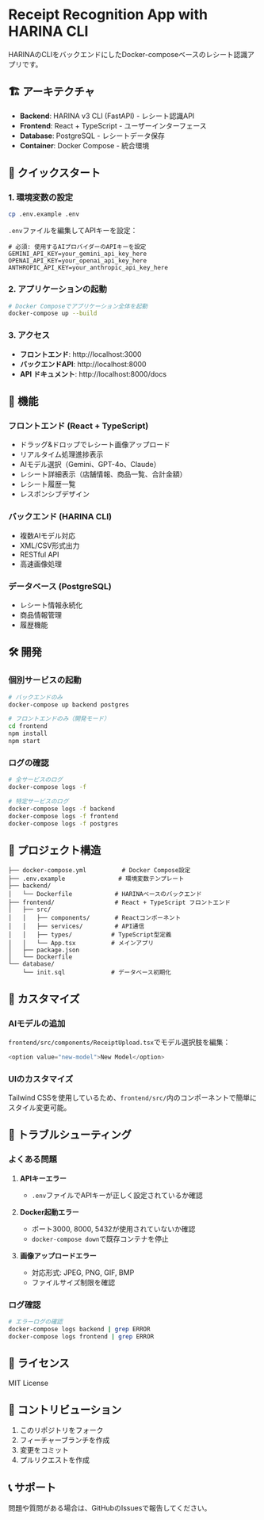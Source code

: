 # Receipt Recognition App with HARINA CLI

HARINAのCLIをバックエンドにしたDocker-composeベースのレシート認識アプリです。

## 🏗️ アーキテクチャ

- **Backend**: HARINA v3 CLI (FastAPI) - レシート認識API
- **Frontend**: React + TypeScript - ユーザーインターフェース  
- **Database**: PostgreSQL - レシートデータ保存
- **Container**: Docker Compose - 統合環境

## 🚀 クイックスタート

### 1. 環境変数の設定

```bash
cp .env.example .env
```

`.env`ファイルを編集してAPIキーを設定：

```env
# 必須: 使用するAIプロバイダーのAPIキーを設定
GEMINI_API_KEY=your_gemini_api_key_here
OPENAI_API_KEY=your_openai_api_key_here
ANTHROPIC_API_KEY=your_anthropic_api_key_here
```

### 2. アプリケーションの起動

```bash
# Docker Composeでアプリケーション全体を起動
docker-compose up --build
```

### 3. アクセス

- **フロントエンド**: http://localhost:3000
- **バックエンドAPI**: http://localhost:8000
- **API ドキュメント**: http://localhost:8000/docs

## 📱 機能

### フロントエンド (React + TypeScript)
- ドラッグ&ドロップでレシート画像アップロード
- リアルタイム処理進捗表示
- AIモデル選択（Gemini、GPT-4o、Claude）
- レシート詳細表示（店舗情報、商品一覧、合計金額）
- レシート履歴一覧
- レスポンシブデザイン

### バックエンド (HARINA CLI)
- 複数AIモデル対応
- XML/CSV形式出力
- RESTful API
- 高速画像処理

### データベース (PostgreSQL)
- レシート情報永続化
- 商品情報管理
- 履歴機能

## 🛠️ 開発

### 個別サービスの起動

```bash
# バックエンドのみ
docker-compose up backend postgres

# フロントエンドのみ（開発モード）
cd frontend
npm install
npm start
```

### ログの確認

```bash
# 全サービスのログ
docker-compose logs -f

# 特定サービスのログ
docker-compose logs -f backend
docker-compose logs -f frontend
docker-compose logs -f postgres
```

## 📁 プロジェクト構造

```
├── docker-compose.yml          # Docker Compose設定
├── .env.example               # 環境変数テンプレート
├── backend/
│   └── Dockerfile            # HARINAベースのバックエンド
├── frontend/                 # React + TypeScript フロントエンド
│   ├── src/
│   │   ├── components/       # Reactコンポーネント
│   │   ├── services/         # API通信
│   │   ├── types/           # TypeScript型定義
│   │   └── App.tsx          # メインアプリ
│   ├── package.json
│   └── Dockerfile
└── database/
    └── init.sql             # データベース初期化
```

## 🔧 カスタマイズ

### AIモデルの追加

`frontend/src/components/ReceiptUpload.tsx`でモデル選択肢を編集：

```typescript
<option value="new-model">New Model</option>
```

### UIのカスタマイズ

Tailwind CSSを使用しているため、`frontend/src/`内のコンポーネントで簡単にスタイル変更可能。

## 🐛 トラブルシューティング

### よくある問題

1. **APIキーエラー**
   - `.env`ファイルでAPIキーが正しく設定されているか確認

2. **Docker起動エラー**
   - ポート3000, 8000, 5432が使用されていないか確認
   - `docker-compose down`で既存コンテナを停止

3. **画像アップロードエラー**
   - 対応形式: JPEG, PNG, GIF, BMP
   - ファイルサイズ制限を確認

### ログ確認

```bash
# エラーログの確認
docker-compose logs backend | grep ERROR
docker-compose logs frontend | grep ERROR
```

## 📄 ライセンス

MIT License

## 🤝 コントリビューション

1. このリポジトリをフォーク
2. フィーチャーブランチを作成
3. 変更をコミット
4. プルリクエストを作成

## 📞 サポート

問題や質問がある場合は、GitHubのIssuesで報告してください。